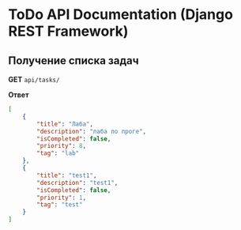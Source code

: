 # ToDo API Documentation (Django REST Framework)

## Получение списка задач

**GET** `api/tasks/`

**Ответ**
```json
[
    {
        "title": "Лаба",
        "description": "лаба по проге",
        "isCompleted": false,
        "priority": 8,
        "tag": "lab"
    },
    {
        "title": "test1",
        "description": "test1",
        "isCompleted": false,
        "priority": 1,
        "tag": "test"
    }
]
```


